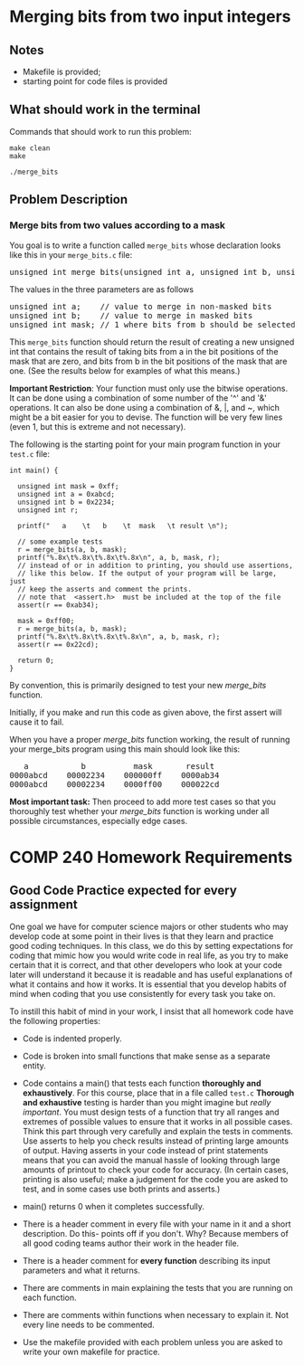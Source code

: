 # Merging bits from two input integers

## Notes

- Makefile is provided;
- starting point for code files is provided
 
## What should work in the terminal

Commands that should work to run this problem:


    make clean
    make 

    ./merge_bits

## Problem Description
### Merge bits from two values according to a mask

You goal is to write a function called `merge_bits` whose declaration looks like this in
your `merge_bits.c` file:

<pre>
unsigned int merge_bits(unsigned int a, unsigned int b, unsigned int mask) {
</pre>

The values in the three parameters are as follows

<pre>
unsigned int a;    // value to merge in non-masked bits
unsigned int b;    // value to merge in masked bits
unsigned int mask; // 1 where bits from b should be selected; 0 where from a.
</pre>

This `merge_bits` function should return the result of creating a new unsigned int that contains the result of taking bits from a in the bit positions of the mask that are zero, and bits from b in the bit positions of the mask that are one. (See the results below for examples of what this means.)

**Important Restriction**: Your function must only use the bitwise operations. It can be done using a combination of some number of the '^' and '&' operations. It can also be done using a combination of &, |, and ~, which might be a bit easier for you to devise. The function will be very few lines (even 1, but this is extreme and not necessary).

The following is the starting point for your main program function in your `test.c` file:


	int main() {

	  unsigned int mask = 0xff;
	  unsigned int a = 0xabcd;
	  unsigned int b = 0x2234;
	  unsigned int r;

	  printf("   a    \t   b    \t  mask   \t result \n");

	  // some example tests
	  r = merge_bits(a, b, mask);
	  printf("%.8x\t%.8x\t%.8x\t%.8x\n", a, b, mask, r);
	  // instead of or in addition to printing, you should use assertions,
	  // like this below. If the output of your program will be large, just
	  // keep the asserts and comment the prints.
	  // note that  <assert.h>  must be included at the top of the file
	  assert(r == 0xab34);

	  mask = 0xff00;
	  r = merge_bits(a, b, mask);
	  printf("%.8x\t%.8x\t%.8x\t%.8x\n", a, b, mask, r);
	  assert(r == 0x22cd);

	  return 0;
	}


By convention, this is primarily designed to test your new *merge_bits* function.

Initially, if you make and run this code as given above, the first assert will cause it to fail.

When you have a proper *merge_bits* function working, the result of running your merge_bits program using this main should look like this:

<pre>
   a    	   b    	  mask   	 result 
0000abcd	00002234	000000ff	0000ab34
0000abcd	00002234	0000ff00	000022cd
</pre>

**Most important task:** Then proceed to add more test cases so that you thoroughly test whether your *merge_bits* function is working under all possible circumstances, especially edge cases.


# COMP 240 Homework Requirements

## Good Code Practice expected for every assignment

One goal we have for computer science majors or other students who may develop
code at some point in their lives is that they learn and practice good coding techniques.
In this class, we do this by setting expectations for coding that mimic how you would
write code in real life, as you try to make certain that it is correct, and that other developers who look at your code later will understand it because it is readable and has useful explanations of what it contains and how it works. It is essential that you develop habits of mind when coding that you use consistently for every task you take on.

To instill this habit of mind in your work, I insist that all homework code have the following properties:

- Code is indented properly.

- Code is broken into small functions that make sense as a separate entity.

- Code contains a main() that tests each function **thoroughly and exhaustively**. For this course, place that in a file called `test.c`  **Thorough and exhaustive** testing is harder than you might imagine but *really important*.  You must design tests of a function that try all ranges and extremes of possible values to ensure that it works in all possible cases.  Think this part through very carefully and explain the tests in comments.  Use asserts to help you check results instead of printing large amounts of output.  Having asserts in your code instead of print statements means that you can avoid the manual hassle of looking through large amounts of printout to check your code for accuracy. (In certain cases, printing is also useful; make a judgement for the code you are asked to test, and in some cases use both prints and asserts.)

- main() returns 0 when it completes successfully.

- There is a header comment in every file with your name in it and a short description. Do this- points off if you don't. Why? Because members of all good coding teams author their work in the header file.

- There is a header comment for **every function** describing its input parameters and what it returns.

- There are comments in main explaining the tests that you are running on each function.

- There are comments within functions when necessary to explain it. Not every line needs to be commented.

- Use the makefile provided with each problem unless you are asked to write your own makefile for practice.



